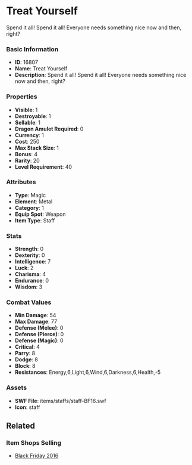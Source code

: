 # Treat Yourself

Spend it all! Spend it all! Everyone needs something nice now and then, right?

### Basic Information

- **ID**: 16807
- **Name**: Treat Yourself
- **Description**: Spend it all! Spend it all! Everyone needs something nice now and then, right?

### Properties

- **Visible**: 1
- **Destroyable**: 1
- **Sellable**: 1
- **Dragon Amulet Required**: 0
- **Currency**: 1
- **Cost**: 250
- **Max Stack Size**: 1
- **Bonus**: 4
- **Rarity**: 20
- **Level Requirement**: 40

### Attributes

- **Type**: Magic
- **Element**: Metal
- **Category**: 1
- **Equip Spot**: Weapon
- **Item Type**: Staff

### Stats

- **Strength**: 0
- **Dexterity**: 0
- **Intelligence**: 7
- **Luck**: 2
- **Charisma**: 4
- **Endurance**: 0
- **Wisdom**: 3

### Combat Values

- **Min Damage**: 54
- **Max Damage**: 77
- **Defense (Melee)**: 0
- **Defense (Pierce)**: 0
- **Defense (Magic)**: 0
- **Critical**: 4
- **Parry**: 8
- **Dodge**: 8
- **Block**: 8
- **Resistances**: Energy,6,Light,6,Wind,6,Darkness,6,Health,-5

### Assets

- **SWF File**: items/staffs/staff-BF16.swf
- **Icon**: staff

## Related

### Item Shops Selling

- [Black Friday 2016](../item-shops/533-black-friday-2016.md)

